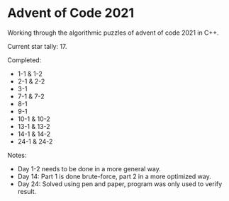 # Advent of Code 2021
Working through the algorithmic puzzles of advent of code 2021 in C++.  

Current star tally: 17.

Completed:
- 1-1 & 1-2
- 2-1 & 2-2
- 3-1
- 7-1 & 7-2
- 8-1
- 9-1
- 10-1 & 10-2
- 13-1 & 13-2
- 14-1 & 14-2
- 24-1 & 24-2

Notes:

- Day 1-2 needs to be done in a more general way.
- Day 14: Part 1 is done brute-force, part 2 in a more optimized way.
- Day 24: Solved using pen and paper, program was only used to verify result.
